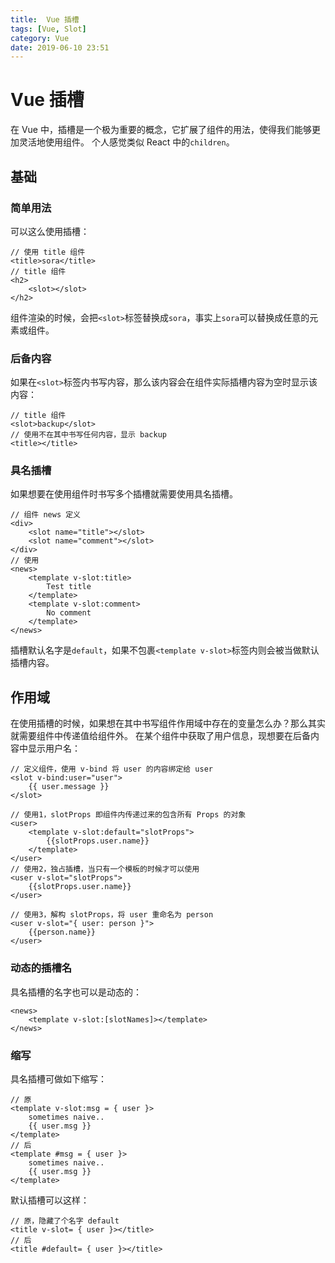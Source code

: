 ```yaml
---
title:  Vue 插槽
tags: [Vue, Slot]
category: Vue
date: 2019-06-10 23:51
---
```



# Vue 插槽

在 Vue 中，插槽是一个极为重要的概念，它扩展了组件的用法，使得我们能够更加灵活地使用组件。
个人感觉类似 React 中的`children`。

## 基础

### 简单用法
可以这么使用插槽：
```
// 使用 title 组件
<title>sora</title>
// title 组件
<h2>
    <slot></slot>
</h2>
```
组件渲染的时候，会把`<slot>`标签替换成`sora`，事实上`sora`可以替换成任意的元素或组件。

### 后备内容
如果在`<slot>`标签内书写内容，那么该内容会在组件实际插槽内容为空时显示该内容：
```
// title 组件
<slot>backup</slot>
// 使用不在其中书写任何内容，显示 backup
<title></title>
```

### 具名插槽
如果想要在使用组件时书写多个插槽就需要使用具名插槽。
```
// 组件 news 定义
<div>
    <slot name="title"></slot>
    <slot name="comment"></slot>
</div>
// 使用
<news>
    <template v-slot:title>
        Test title
    </template>
    <template v-slot:comment>
        No comment
    </template>
</news>
```
插槽默认名字是`default`，如果不包裹`<template v-slot>`标签内则会被当做默认插槽内容。

## 作用域
在使用插槽的时候，如果想在其中书写组件作用域中存在的变量怎么办？那么其实就需要组件中传递值给组件外。
在某个组件中获取了用户信息，现想要在后备内容中显示用户名：
```
// 定义组件，使用 v-bind 将 user 的内容绑定给 user
<slot v-bind:user="user">
    {{ user.message }}
</slot>

// 使用1，slotProps 即组件内传递过来的包含所有 Props 的对象
<user>
    <template v-slot:default="slotProps">
        {{slotProps.user.name}}
    </template>
</user>
// 使用2，独占插槽，当只有一个模板的时候才可以使用
<user v-slot="slotProps">
    {{slotProps.user.name}}
</user>

// 使用3，解构 slotProps，将 user 重命名为 person
<user v-slot="{ user: person }">
    {{person.name}}
</user>
```

### 动态的插槽名
具名插槽的名字也可以是动态的：
```
<news>
    <template v-slot:[slotNames]></template>
</news>
```

### 缩写
具名插槽可做如下缩写：
```
// 原
<template v-slot:msg = { user }>
    sometimes naive..
    {{ user.msg }}
</template>
// 后
<template #msg = { user }>
    sometimes naive..
    {{ user.msg }}
</template>
```
默认插槽可以这样：
```
// 原，隐藏了个名字 default
<title v-slot= { user }></title>
// 后
<title #default= { user }></title>
```


